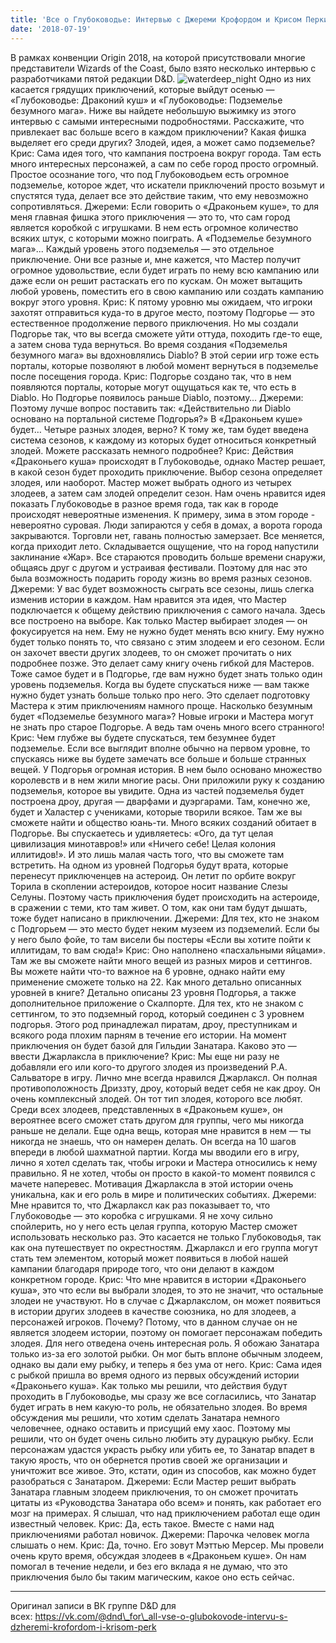 ```yaml
---
title: 'Все о Глубоководье: Интервью с Джереми Крофордом и Крисом Перкинсом'
date: '2018-07-19'
---
```


В рамках конвенции Origin 2018, на которой присутствовали многие представители Wizards of the Coast, было взято несколько интервью с разработчиками пятой редакции D&D. ![waterdeep_night](https://adventurersleague.files.wordpress.com/2018/07/waterdeep_night.jpg) Одно из них касается грядущих приключений, которые выйдут осенью — «Глубоководье: Драконий куш» и «Глубоководье: Подземелье безумного мага». Ниже вы найдете небольшую выжимку из этого интервью с самыми интересными подробностями. Расскажите, что привлекает вас больше всего в каждом приключении? Какая фишка выделяет его среди других? Злодей, идея, а может само подземелье? Крис: Сама идея того, что кампания построена вокруг города. Там есть много интересных персонажей, а сам по себе город просто огромный. Простое осознание того, что под Глубоководьем есть огромное подземелье, которое ждет, что искатели приключений просто возьмут и спустятся туда, делает все это действие таким, что ему невозможно сопротивляться. Джереми: Если говорить о «Драконьем куше», то для меня главная фишка этого приключения — это то, что сам город является коробкой с игрушками. В нем есть огромное количество всяких штук, с которыми можно поиграть. А «Подземелье безумного мага»... Каждый уровень этого подземелья — это отдельное приключение. Они все разные и, мне кажется, что Мастер получит огромное удовольствие, если будет играть по нему всю кампанию или даже если он решит растаскать его по кускам. Он может вытащить любой уровень, поместить его в свою кампанию или создать кампанию вокруг этого уровня. Крис: К пятому уровню мы ожидаем, что игроки захотят отправиться куда-то в другое место, поэтому Подгорье — это естественное продолжение первого приключения. Но мы создали Подгорье так, что вы всегда сможете уйти оттуда, походить где-то еще, а затем снова туда вернуться. Во время создания «Подземелья безумного мага» вы вдохновлялись Diablo? В этой серии игр тоже есть порталы, которые позволяют в любой момент вернуться в подземелье после посещения города. Крис: Подгорье создано так, что в нем появляются порталы, которые могут ощущаться как те, что есть в Diablo. Но Подгорье появилось раньше Diablo, поэтому… Джереми: Поэтому лучше вопрос поставить так: «Действительно ли Diablo основано на портальной системе Подгорья?» В «Драконьем куше» будет… Четыре разных злодея, верно? К тому же, там будет введена система сезонов, к каждому из которых будет относиться конкретный злодей. Можете рассказать немного подробнее? Крис: Действия «Драконьего куша» происходят в Глубоководье, однако Мастер решает, в какой сезон будет проходить приключение. Выбор сезона определяет злодея, или наоборот. Мастер может выбрать одного из четырех злодеев, а затем сам злодей определит сезон. Нам очень нравится идея показать Глубоководье в разное время года, так как в городе происходят невероятные изменения. К примеру, зима в этом городе - невероятно суровая. Люди запираются у себя в домах, а ворота города закрываются. Торговли нет, гавань полностью замерзает. Все меняется, когда приходит лето. Складывается ощущение, что на город напустили заклинание «Жар». Все стараются проводить больше времени снаружи, общаясь друг с другом и устраивая фестивали. Поэтому для нас это была возможность подарить городу жизнь во время разных сезонов. Джереми: У вас будет возможность сыграть все сезоны, лишь слегка изменив истории в каждом. Нам нравится эта идея, что Мастер подключается к общему действию приключения с самого начала. Здесь все построено на выборе. Как только Мастер выбирает злодея — он фокусируется на нем. Ему не нужно будет менять всю книгу. Ему нужно будет только понять то, что связано с этим злодеем и его сезоном. Если он захочет ввести других злодеев, то он сможет прочитать о них подробнее позже. Это делает саму книгу очень гибкой для Мастеров. Тоже самое будет и в Подгорье, где вам нужно будет знать только один уровень подземелья. Когда вы будете спускаться ниже — вам также нужно будет узнать больше только про него. Это сделает подготовку Мастера к этим приключениям намного проще. Насколько безумным будет «Подземелье безумного мага»? Новые игроки и Мастера могут не знать про старое Подгорье. А ведь там очень много всего странного! Крис: Чем глубже вы будете спускаться, тем безумнее будет подземелье. Если все выглядит вполне обычно на первом уровне, то спускаясь ниже вы будете замечать все больше и больше странных вещей. У Подгорья огромная история. В нем было основано множество королевств и в нем жили многие расы. Они приложили руку к созданию подземелья, которое вы увидите. Одна из частей подземелья будет построена дроу, другая — дварфами и дуэргарами. Там, конечно же, будет и Халастер с учениками, которые творили всякое. Там же вы сможете найти и общество юань-ти. Много всяких созданий обитает в Подгорье. Вы спускаетесь и удивляетесь: «Ого, да тут целая цивилизация минотавров!» или «Ничего себе! Целая колония иллитидов!». И это лишь малая часть того, что вы сможете там встретить. На одном из уровней Подгорья будут врата, которые перенесут приключенцев на астероид. Он летит по орбите вокруг Торила в скоплении астероидов, которое носит название Слезы Селуны. Поэтому часть приключения будет происходить на астероиде, в сражении с теми, кто там живет. О том, как они там будут дышать, тоже будет написано в приключении. Джереми: Для тех, кто не знаком с Подгорьем — это место будет неким музеем из подземелий. Если бы у него было фойе, то там висели бы постеры «Если вы хотите пойти к иллитидам, то вам сюда!» Крис: Оно наполнено «пасхальными яйцами». Там же вы сможете найти много вещей из разных миров и сеттингов. Вы можете найти что-то важное на 6 уровне, однако найти ему применение сможете только на 22. Как много детально описанных уровней в книге? Детально описаны 23 уровня Подгорья, а также дополнительное приложение о Скалпорте. Для тех, кто не знаком с сеттингом, то это подземный город, который соединен с 3 уровнем подгорья. Этого род принадлежал пиратам, дроу, преступникам и всякого рода плохим парням в течение его истории. На момент приключения он будет базой для Гильдии Занатара. Каково это — ввести Джарлаксла в приключение? Крис: Мы еще ни разу не добавляли его или кого-то другого злодея из произведений Р.А. Сальваторе в игру. Лично мне всегда нравился Джарлаксл. Он полная противоположность Дриззту, дроу, который ведет себя не как дроу. Он очень комплексный злодей. Он тот тип злодея, которого все любят. Среди всех злодеев, представленных в «Драконьем куше», он вероятнее всего сможет стать другом для группы, чего мы никогда раньше не делали. Еще одна вещь, которая мне нравится в нем — ты никогда не знаешь, что он намерен делать. Он всегда на 10 шагов впереди в любой шахматной партии. Когда мы вводили его в игру, лично я хотел сделать так, чтобы игроки и Мастера относились к нему правильно. Я не хотел, чтобы он просто в какой-то момент появился с мачете наперевес. Мотивация Джарлаксла в этой истории очень уникальна, как и его роль в мире и политических событиях. Джереми: Мне нравится то, что Джарлаксл как раз показывает то, что Глубоководье — это коробка с игрушками. Я не хочу сильно спойлерить, но у него есть целая группа, которую Мастер сможет использовать несколько раз. Это касается не только Глубоководья, так как она путешествует по окрестностям. Джарлаксл и его группа могут стать тем элементом, который может появиться в любой нашей кампании благодаря природе того, что они делают в каждом конкретном городе. Крис: Что мне нравится в истории «Драконьего куша», это что если вы выбрали злодея, то это не значит, что остальные злодеи не участвуют. Но в случае с Джарлакслом, он может появиться в истории других злодеев в качестве союзника, но для злодеев, а персонажей игроков. Почему? Потому, что в данном случае он не является злодеем истории, поэтому он помогает персонажам победить злодея. Для него отведена очень интересная роль. Я обожаю Занатара только из-за его золотой рыбки. Он мог быть вплоне обычным злодеем, однако вы дали ему рыбку, и теперь я без ума от него. Крис: Сама идея с рыбкой пришла во время одного из первых обсуждений истории «Драконьего куша». Как только мы решили, что действия будут проходить в Глубоководье, мы сразу же все согласились, что Занатар будет играть в нем какую-то роль, не обязательно злодея. Во время обсуждения мы решили, что хотим сделать Занатара немного человечнее, однако оставить и присущий ему хаос. Поэтому мы решили, что он будет очень сильно любить эту дурацкую рыбку. Если персонажам удастся украсть рыбку или убить ее, то Занатар впадет в такую ярость, что он обернется против своей же организации и уничтожит все живое. Это, кстати, один из способов, как можно будет разобраться с Занатаром. Джереми: Если Мастер решит выбрать Занатара главным злодеем приключения, то он сможет прочитать цитаты из «Руководства Занатара обо всем» и понять, как работает его мозг на примерах. Я слышал, что над приключением работал еще один известный человек. Крис: Да, есть такое. Вместе с нами над приключениями работал новичок. Джереми: Парочка человек могла слышать о нем. Крис: Да, точно. Его зовут Мэттью Мерсер. Мы провели очень круто время, обсуждая злодеев в «Драконьем куше». Он нам помогал в течение недели, и без его вклада я не думаю, что это приключения было бы таким магическим, какое оно есть сейчас.

---

Оригинал записи в ВК группе D&D для всех: https://vk.com/@dnd\_for\_all-vse-o-glubokovode-intervu-s-dzheremi-krofordom-i-krisom-perk
